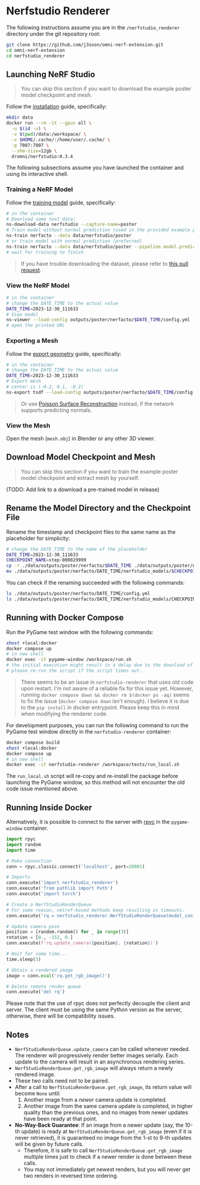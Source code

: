 # Nerfstudio Renderer

The following instructions assume you are in the `/nerfstudio_renderer` directory under the git repository root:

```sh
git clone https://github.com/j3soon/omni-nerf-extension.git
cd omni-nerf-extension
cd nerfstudio_renderer
```

## Launching NeRF Studio

> You can skip this section if you want to download the example poster model checkpoint and mesh.

Follow the [installation](https://docs.nerf.studio/quickstart/installation.html#use-docker-image) guide, specifically:

```sh
mkdir data
docker run --rm -it --gpus all \
  -u $(id -u) \
  -v $(pwd)/data:/workspace/ \
  -v $HOME/.cache/:/home/user/.cache/ \
  -p 7007:7007 \
  --shm-size=12gb \
  dromni/nerfstudio:0.3.4
```

The following subsections assume you have launched the container and using its interactive shell.

### Training a NeRF Model

Follow the [training model](https://docs.nerf.studio/quickstart/first_nerf.html) guide, specifically:

```sh
# in the container
# Download some test data:
ns-download-data nerfstudio --capture-name=poster
# Train model without normal prediction (used in the provided example poster assets for simplicity)
ns-train nerfacto --data data/nerfstudio/poster
# or train model with normal prediction (preferred)
ns-train nerfacto --data data/nerfstudio/poster --pipeline.model.predict-normals True
# wait for training to finish
```

> If you have trouble downloading the dataset, please refer to [this pull request](https://github.com/nerfstudio-project/nerfstudio/pull/3045).

### View the NeRF Model

```sh
# in the container
# change the DATE_TIME to the actual value
DATE_TIME=2023-12-30_111633
# View model
ns-viewer --load-config outputs/poster/nerfacto/$DATE_TIME/config.yml
# open the printed URL
```

### Exporting a Mesh

Follow the [export geometry](https://docs.nerf.studio/quickstart/export_geometry.html) guide, specifically:

```sh
# in the container
# change the DATE_TIME to the actual value
DATE_TIME=2023-12-30_111633
# Export mesh
# center is (-0.2, 0.1, -0.2)
ns-export tsdf --load-config outputs/poster/nerfacto/$DATE_TIME/config.yml --output-dir exports/mesh/ --target-num-faces 50000 --num-pixels-per-side 2048 --use-bounding-box True --bounding-box-min -0.55 -0.25 -0.55 --bounding-box-max 0.15 0.45 0.15
```

> Or use [Poisson Surface Reconstruction](https://docs.nerf.studio/quickstart/export_geometry.html#poisson-surface-reconstruction) instead, if the network supports predicting normals.

### View the Mesh

Open the mesh (`mesh.obj`) in Blender or any other 3D viewer.

## Download Model Checkpoint and Mesh

> You can skip this section if you want to train the example poster model checkpoint and extract mesh by yourself.

(TODO: Add link to a download a pre-trained model in release)

## Rename the Model Directory and the Checkpoint File

Rename the timestamp and checkpoint files to the same name as the placeholder for simplicity:

```sh
# change the DATE_TIME to the name of the placeholder
DATE_TIME=2023-12-30_111633
CHECKPOINT_NAME=step-000029999
cp -r ./data/outputs/poster/nerfacto/$DATE_TIME ./data/outputs/poster/nerfacto/DATE_TIME
mv ./data/outputs/poster/nerfacto/DATE_TIME/nerfstudio_models/$CHECKPOINT_NAME.ckpt ./data/outputs/poster/nerfacto/DATE_TIME/nerfstudio_models/CHECKPOINT_NAME.ckpt
```

You can check if the renaming succeeded with the following commands:

```sh
ls ./data/outputs/poster/nerfacto/DATE_TIME/config.yml
ls ./data/outputs/poster/nerfacto/DATE_TIME/nerfstudio_models/CHECKPOINT_NAME.ckpt
```

## Running with Docker Compose

Run the PyGame test window with the following commands:

```sh
xhost +local:docker
docker compose up
# in new shell
docker exec -it pygame-window /workspace/run.sh
# the initial execution might result in a delay due to the download of the pre-trained torch model.
# please re-run the script if the script times out.
```

> There seems to be an issue in `nerfstudio-renderer` that uses old code
> upon restart. I'm not aware of a reliable fix for this issue yet.
> However, running `docker compose down && docker rm $(docker ps -aq)`
> seems to fix the issue (`docker compose down` isn't enough). I believe
it is due to the `pip install` in docker entrypoint. Please keep this in
> mind when modifying the renderer code.

For development purposes, you can run the following command to run the
PyGame test window directly in the `nerfstudio-renderer` container:

```sh
docker compose build
xhost +local:docker
docker compose up
# in new shell
docker exec -it nerfstudio-renderer /workspace/tests/run_local.sh
```

The `run_local.sh` script will re-copy and re-install the package
before launching the PyGame window, so this method will not encounter
the old code issue mentioned above.

## Running Inside Docker

Alternatively, it is possible to connect to the server with [rpyc](https://github.com/tomerfiliba-org/rpyc) in the `pygame-window` container.

```python
import rpyc
import random
import time

# Make connection
conn = rpyc.classic.connect('localhost', port=10001)

# Imports
conn.execute('import nerfstudio_renderer')
conn.execute('from pathlib import Path')
conn.execute('import torch')

# Create a NerfStudioRenderQueue
# For some reason, netref-based methods keep resulting in timeouts.
conn.execute('rq = nerfstudio_renderer.NerfStudioRenderQueue(model_config_path=Path("/workspace/outputs/poster/nerfacto/DATE_TIME/config.yml"), checkpoint_path="/workspace/outputs/poster/nerfacto/DATE_TIME/nerfstudio_models/CHECKPOINT_NAME.ckpt", device=torch.device("cuda"))')

# Update camera pose
position = [random.random() for _ in range(3)]
rotation = [0., -152, 0.]
conn.execute(f'rq.update_camera({position}, {rotation})')

# Wait for some time...
time.sleep(3)

# Obtain a rendered image
image = conn.eval('rq.get_rgb_image()')

# Delete remote render queue
conn.execute('del rq')
```

Please note that the use of rpyc does not perfectly decouple the client and server. The client must be using the same Python version as the server, otherwise, there will be compatibility issues.

## Notes

- `NerfStudioRenderQueue.update_camera` can be called whenever needed. The renderer will progressively render better images serially. Each update to the camera will result in an asynchronous rendering series.
- `NerfStudioRenderQueue.get_rgb_image` will always return a newly rendered image.
- These two calls need not to be paired.
- After a call to `NerfStudioRenderQueue.get_rgb_image`, its return value will become `None` until:
  1. Another image from a *newer* camera update is completed.
  2. Another image from the same camera update is completed, in higher quality than the previous ones, and no images from newer updates have been ready at that point.
- **No-Way-Back Guarantee**: If an image from a newer update (say, the 10-th update) is ready at `NerfStudioRenderQueue.get_rgb_image` (even if it is never retrieved), it is guaranteed no image from the 1-st to 9-th updates will be given by future calls.
  - Therefore, it is safe to call `NerfStudioRenderQueue.get_rgb_image` multiple times just to check if a newer render is done between these calls.
  - You may not immediately get newest renders, but you will never get two renders in reversed time ordering.
